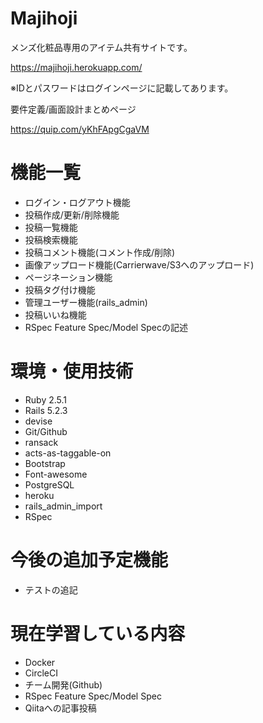 # Majihoji

メンズ化粧品専用のアイテム共有サイトです。

https://majihoji.herokuapp.com/

※IDとパスワードはログインページに記載してあります。


要件定義/画面設計まとめページ

https://quip.com/yKhFApgCgaVM



# 機能一覧

* ログイン・ログアウト機能
* 投稿作成/更新/削除機能
* 投稿一覧機能
* 投稿検索機能
* 投稿コメント機能(コメント作成/削除)
* 画像アップロード機能(Carrierwave/S3へのアップロード)
* ページネーション機能
* 投稿タグ付け機能
* 管理ユーザー機能(rails_admin)
* 投稿いいね機能
* RSpec Feature Spec/Model Specの記述

# 環境・使用技術

* Ruby 2.5.1
* Rails 5.2.3
* devise
* Git/Github
* ransack
* acts-as-taggable-on
* Bootstrap
* Font-awesome
* PostgreSQL
* heroku
* rails_admin_import
* RSpec


# 今後の追加予定機能
* テストの追記


# 現在学習している内容

* Docker
* CircleCI
* チーム開発(Github)
* RSpec Feature Spec/Model Spec
* Qiitaへの記事投稿